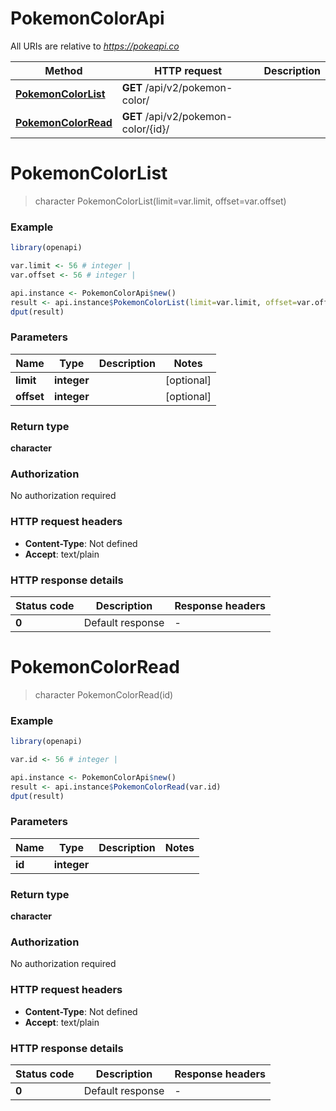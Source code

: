 # PokemonColorApi

All URIs are relative to *https://pokeapi.co*

Method | HTTP request | Description
------------- | ------------- | -------------
[**PokemonColorList**](PokemonColorApi.md#PokemonColorList) | **GET** /api/v2/pokemon-color/ | 
[**PokemonColorRead**](PokemonColorApi.md#PokemonColorRead) | **GET** /api/v2/pokemon-color/{id}/ | 


# **PokemonColorList**
> character PokemonColorList(limit=var.limit, offset=var.offset)



### Example
```R
library(openapi)

var.limit <- 56 # integer | 
var.offset <- 56 # integer | 

api.instance <- PokemonColorApi$new()
result <- api.instance$PokemonColorList(limit=var.limit, offset=var.offset)
dput(result)
```

### Parameters

Name | Type | Description  | Notes
------------- | ------------- | ------------- | -------------
 **limit** | **integer**|  | [optional] 
 **offset** | **integer**|  | [optional] 

### Return type

**character**

### Authorization

No authorization required

### HTTP request headers

 - **Content-Type**: Not defined
 - **Accept**: text/plain

### HTTP response details
| Status code | Description | Response headers |
|-------------|-------------|------------------|
| **0** | Default response |  -  |

# **PokemonColorRead**
> character PokemonColorRead(id)



### Example
```R
library(openapi)

var.id <- 56 # integer | 

api.instance <- PokemonColorApi$new()
result <- api.instance$PokemonColorRead(var.id)
dput(result)
```

### Parameters

Name | Type | Description  | Notes
------------- | ------------- | ------------- | -------------
 **id** | **integer**|  | 

### Return type

**character**

### Authorization

No authorization required

### HTTP request headers

 - **Content-Type**: Not defined
 - **Accept**: text/plain

### HTTP response details
| Status code | Description | Response headers |
|-------------|-------------|------------------|
| **0** | Default response |  -  |

